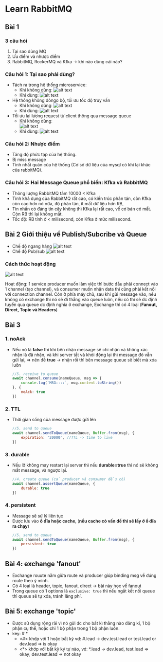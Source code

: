 # Learn RabbitMQ
## Bài 1
### 3 câu hỏi
1. Tại sao dùng MQ
2. Ưu điểm và nhược điểm
3. RabbitMQ, RockerMQ và Kfka -> khi nào dùng cái nào?
### Câu hỏi 1: Tại sao phải dùng?
- Tách ra trong hệ thống microservice:
    + Khi không dùng:
![alt text](image/unusemq.png)
    + Khi dùng:
![alt text](image/usemq.png)
- Hệ thống không đòngo bộ, tối ưu tốc độ truy vấn
    + Khi không dùng:
    ![alt text](image/time1.png)
    + Khi dùng:
    ![alt text](image/time2.png)
- Tối ưu lại lượng request từ client thông qua message queue
    + Khi không dùng:    
![alt text](image/req1.png)
    + Khi dùng:
![alt text](image/req2.png)

### Câu hỏi 2: Nhược điểm
- Tăng độ phức tạp của hệ thống.
- Bị miss message
- Tính nhất quán của hệ thống (Cơ sở dữ liệu của mysql có khi lại khác của rabbitMQ).

### Câu hỏi 3: Hai Message Queue phổ biến: Kfka và RabbitMQ
- Thông lượng RabbitMQ tầm 10000 < Kfka
- Tính khả dụng của RabbitMQ rất cao, có kiến trúc phân tán, còn Kfka còn cao hơn nó nữa, độ phân tán, ít mất dữ liệu hơn RB, 
- Tin nhắn có đáng tin cậy không thì Kfka lại rất cao, về cơ bản có mất. Còn RB thì lại không mất.
- Tốc độ: RB tính ở < milisecond, còn Kfka ở mức milisecond.

## Bài 2 Giới thiệu về Publish/Subcribe và Queue
- Chế độ ngang hàng
![alt text](image/nganghang.png)
- Chế độ Pub/sub
![alt text](image/pubsub.png)

### Cách thức hoạt động
![alt text](image/cachthuchoatdong.png)

Hoạt động: 1 service producer muốn làm việc thì bước đầu phải connect vào 1 channel (tạo channel), và consumer muốn nhận data thì cũng phải kết nối với connection channel. Còn ở phía máy chủ, sau khi gửi message vào, nếu không có exchange thì nó sẽ đi thẳng vào queue luôn, nếu có thì sẽ dc định tuyến qua queue dc định nghĩa ở exchange, Exchange thì có 4 loại (**Fanout, Direct, Topic và Headers**) 
## Bài 3
### 1. noAck
- Nếu nó là **false** thì khi bên nhận message sẽ chỉ nhận và không xác nhận là đã nhận, và khi server tắt và khỏi động lại thì message đó vẫn gửi lại, => nên để **true** -> nhận rồi thì bên message queue sẽ biết mà xóa luôn
    ```Javascript
    //5. receive to queue
    await channel.consume(nameQueue, msg => {
        console.log(`MSG::::`, msg.content.toString())
    }, {
        noAck: true
    })
    ```
### 2. TTL
- Thời gian sống của message được gửi lên
    ```Javascript
    //5. send to queue
    await channel.sendToQueue(nameQueue, Buffer.from(msg), {
        expiration: '20000', //TTL -> time to live
    })
    ```
### 3. durable
- Nếu lỡ không may restart lại server thì nếu **durable=true** thì nó sẽ không mất message, và ngược lại.
    ```Javascript
    //4. create queue (cả producer và consumer đều có)
    await channel.assertQueue(nameQueue, {
        durable: true
    })
    ```
### 4. persistent
- Message sẽ sử lý liên tục
- Được lưu vào **ổ đĩa hoặc cache**, (**nếu cache có vấn đề thì sẽ lấy ở ổ đĩa ra chạy**)
    ```Javascript
    //5. send to queue
    await channel.sendToQueue(nameQueue, Buffer.from(msg), {
        persistent: true
    })
    ```

## Bài 4: exchange 'fanout'
- Exchange rouute nằm giữa route và producer giúp binding msg về đúng route theo ý mình.
- Có 4 loại là header, topic, fanout, direct -> bài này học về fanout
- Trong queue có 1 options là `exclusive: true` thì nếu ngắt kết nối queue thì queue sẽ tự xóa, tránh lãng phí.


## Bài 5: exchange 'topic'
- Được sử dụng rộng rãi vì nó gửi dc cho bất kì thằng nào đăng kí, 1 bộ phận cụ thể, hoặc chỉ 1 bộ phận trong 1 bộ phận luôn.
- key: # *
    - <#> khớp với 1 hoặc bất kỳ vd: #.lead -> dev.test.lead or test.lead or dev.lead => is okay  
    - <*> khớp với bất kỳ ký tự nào, vd: *.lead -> dev.lead, test.lead => okay; dev.test.lead => not okay
